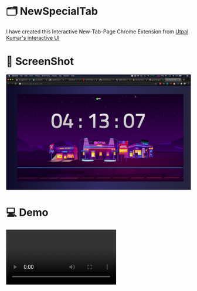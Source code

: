 # 🗂 NewSpecialTab
I have created this Interactive New-Tab-Page Chrome Extension from [ Utpal Kumar's interactive UI ](https://github.com/utpal8/Interactive-UI)

# 👀 ScreenShot
![Screenshot](/img/screenshot.png)


# 💻 Demo 
![Demo video](/demo/demo.mp4)

